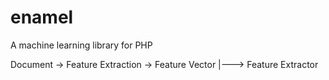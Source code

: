 # enamel
A machine learning library for PHP

Document -> Feature Extraction -> Feature Vector
         |---> Feature Extractor